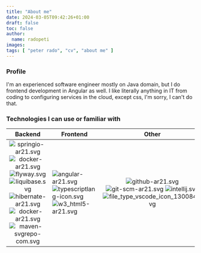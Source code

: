 ```yaml
---
title: "About me"
date: 2024-03-05T09:42:26+01:00
draft: false
toc: false
author: 
  name: radopeti
images:
tags: [ "peter rado", "cv", "about me" ]
---
```

### Profile
I'm an experienced software engineer mostly on Java domain, but I do frontend development in Angular as well.
I like literally anything in IT from coding to configuring services in the cloud, except css, I'm sorry, I can't do that.

### Technologies I can use or familiar with
|                                                                                                                                                       Backend                                                                                                                                                        | Frontend                                                                                                                                                                          |                                                                                         Other                                                                                          |
|:--------------------------------------------------------------------------------------------------------------------------------------------------------------------------------------------------------------------------------------------------------------------------------------------------------------------:|-----------------------------------------------------------------------------------------------------------------------------------------------------------------------------------|:--------------------------------------------------------------------------------------------------------------------------------------------------------------------------------------:|
| ![springio-ar21.svg](/about/springio-ar21.svg) ![docker-ar21.svg](/about/docker-ar21.svg) ![flyway.svg](/about/flyway.svg) ![liquibase.svg](/about/liquibase.svg) ![hibernate-ar21.svg](/about/hibernate-ar21.svg) ![docker-ar21.svg](/about/docker-ar21.svg) ![maven-svgrepo-com.svg](/about/maven-svgrepo-com.svg) | ![angular-ar21.svg](/about/angular-ar21.svg) ![typescriptlang-icon.svg](/about/typescriptlang-icon.svg) ![w3_html5-ar21.svg](/about/w3_html5-ar21.svg) |  ![github-ar21.svg](/about/github-ar21.svg) ![git-scm-ar21.svg](/about/git-scm-ar21.svg) ![intellij.svg](/about/intellij.svg) ![file_type_vscode_icon_130084.svg](/about/vscode.svg)   | 
